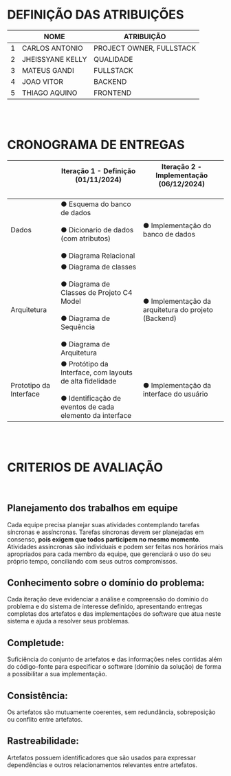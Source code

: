 

# DEFINIÇÃO DAS ATRIBUIÇÕES
||NOME|ATRIBUIÇÃO|
|---|---|---|
|1|CARLOS ANTONIO|PROJECT OWNER, FULLSTACK|
|2|JHEISSYANE KELLY|QUALIDADE|
|3|MATEUS GANDI|FULLSTACK|
|4|JOAO VITOR|BACKEND|
|5|THIAGO AQUINO|FRONTEND|

<br />
<br />

# CRONOGRAMA DE ENTREGAS

||Iteração 1 - Definição (01/11/2024)<br /><br />|Iteração 2 - Implementação (06/12/2024)<br /><br />|
|---|---|---|
|Dados| ● Esquema do banco de dados<br /><br /> ● Dicionario de dados (com atributos)<br /><br /> ● Diagrama Relacional | ● Implementação do banco de dados|
|Arquitetura| ● Diagrama de classes<br /><br />● Diagrama de Classes de Projeto C4 Model<br /><br />● Diagrama de Sequência<br /><br />● Diagrama de Arquitetura| ● Implementação da arquitetura do projeto (Backend) |
|Prototipo da Interface| ● Protótipo da Interface, com layouts de alta fidelidade<br /><br /> ● Identificação de eventos de cada elemento da interface| ● Implementação da interface do usuário|

<br />
<br />

# CRITERIOS DE AVALIAÇÃO
<br />

## Planejamento dos trabalhos em equipe 

Cada equipe precisa planejar suas atividades contemplando tarefas síncronas e assíncronas. Tarefas síncronas devem ser planejadas em consenso, **pois exigem que todos participem no mesmo momento**. Atividades assíncronas são individuais e podem ser feitas nos horários mais apropriados para cada membro da equipe, que gerenciará o uso do seu próprio tempo, conciliando com seus outros compromissos. 

## Conhecimento sobre o domínio do problema: 

Cada iteração deve evidenciar a análise e compreensão do domínio do problema e do sistema de interesse definido, apresentando entregas completas dos artefatos e das implementações do software que atua neste sistema e ajuda a resolver seus problemas.

## Completude: 

Suficiência do conjunto de artefatos e das informações neles contidas além do código-fonte para especificar o software (domínio da solução) de forma a possibilitar a sua implementação. 

## Consistência: 

Os artefatos são mutuamente coerentes, sem redundância, sobreposição ou conflito entre artefatos. 

## Rastreabilidade: 

Artefatos possuem identificadores que são usados para expressar dependências e outros relacionamentos relevantes entre artefatos. 